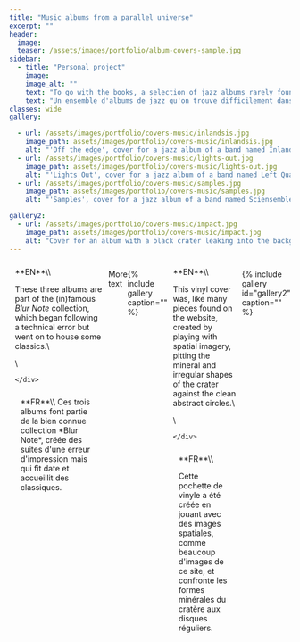 ```yaml
---
title: "Music albums from a parallel universe"
excerpt: ""
header:
  image:
  teaser: /assets/images/portfolio/album-covers-sample.jpg
sidebar:
  - title: "Personal project"
    image:
    image_alt: ""
    text: "To go with the books, a selection of jazz albums rarely found in the wild."
    text: "Un ensemble d'albums de jazz qu'on trouve difficilement dans la nature, pour accompagner les livres."
classes: wide
gallery:

  - url: /assets/images/portfolio/covers-music/inlandsis.jpg
    image_path: assets/images/portfolio/covers-music/inlandsis.jpg
    alt: "'Off the edge', cover for a jazz album of a band named Inlandsis, minimalist, blue on white"
  - url: /assets/images/portfolio/covers-music/lights-out.jpg
    image_path: assets/images/portfolio/covers-music/lights-out.jpg
    alt: "'Lights Out', cover for a jazz album of a band named Left Quartet, abstract bright shapes evokes drums and lights at once"
  - url: /assets/images/portfolio/covers-music/samples.jpg
    image_path: assets/images/portfolio/covers-music/samples.jpg
    alt: "'Samples', cover for a jazz album of a band named Sciensemble, red on white, with what looks like samples under a microscope"

gallery2:
  - url: /assets/images/portfolio/covers-music/impact.jpg
    image_path: assets/images/portfolio/covers-music/impact.jpg
    alt: "Cover for an album with a black crater leaking into the background and colourful text"
---
```


<style>
/* Create two equal columns that floats next to each other */
.row {
  display: flex;
}

/* Create two equal columns that sits next to each other */
.column {
  flex: 50%;
  padding: 10px;
}
/* Clear floats after the columns */
.row:after {
  content: "";
  display: table;
  clear: both;
}
</style>

<div class="row">
  <div class="column" markdown="span">
**EN**\\

These three albums are part of the (in)famous *Blur Note* collection, which began following a technical error but went on to house some classics.\\

\\


    </div>
  <div class="column" markdown="span">
**FR**\\
Ces trois albums font partie de la bien connue collection *Blur Note*, créée des suites d'une erreur d'impression mais qui fit date et accueillit des classiques.
  </div>
</div>

More text

{% include gallery caption="" %}

<div class="row">
  <div class="column" markdown="span">
**EN**\\

This vinyl cover was, like many pieces found on the website, created by playing with spatial imagery, pitting the mineral and irregular shapes of the crater against the clean abstract circles.\\

\\


    </div>
  <div class="column" markdown="span">
**FR**\\

Cette pochette de vinyle a été créée en jouant avec des images spatiales, comme beaucoup d'images de ce site, et confronte les formes minérales du cratère aux disques réguliers.
  </div>
</div>

{% include gallery id="gallery2" caption="" %}
